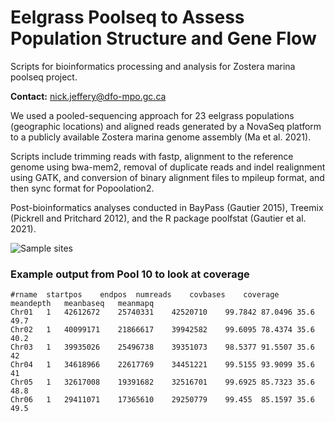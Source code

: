 # Eelgrass Poolseq to Assess Population Structure and Gene Flow
Scripts for bioinformatics processing and analysis for Zostera marina poolseq project. 

__Contact:__      nick.jeffery@dfo-mpo.gc.ca


We used a pooled-sequencing approach for 23 eelgrass populations (geographic locations) and aligned reads generated by a NovaSeq platform to a publicly available Zostera marina genome assembly (Ma et al. 2021). 


Scripts include trimming reads with fastp, alignment to the reference genome using bwa-mem2, removal of duplicate reads and indel realignment using GATK, and conversion of binary alignment files to mpileup format, and then sync format for Popoolation2. 

Post-bioinformatics analyses conducted in BayPass (Gautier 2015), Treemix (Pickrell and Pritchard 2012), and the R package poolfstat (Gautier et al. 2021). 

![Sample sites](https://github.com/NickJeff13/Eelgrass_Poolseq/tree/main/Figures/SubmissionFigures/Map/Figure1-01.jpg)

### Example output from Pool 10 to look at coverage
```
#rname	startpos	endpos	numreads	covbases	coverage	meandepth	meanbaseq	meanmapq
Chr01	1	42612672	25740331	42520710	99.7842	87.0496	35.6	49.7
Chr02	1	40099171	21866617	39942582	99.6095	78.4374	35.6	40.2
Chr03	1	39935026	25496738	39351073	98.5377	91.5507	35.6	42
Chr04	1	34618966	22617769	34451221	99.5155	93.9099	35.6	41
Chr05	1	32617008	19391682	32516701	99.6925	85.7323	35.6	48.8
Chr06	1	29411071	17365610	29250779	99.455	85.1597	35.6	49.5

```
